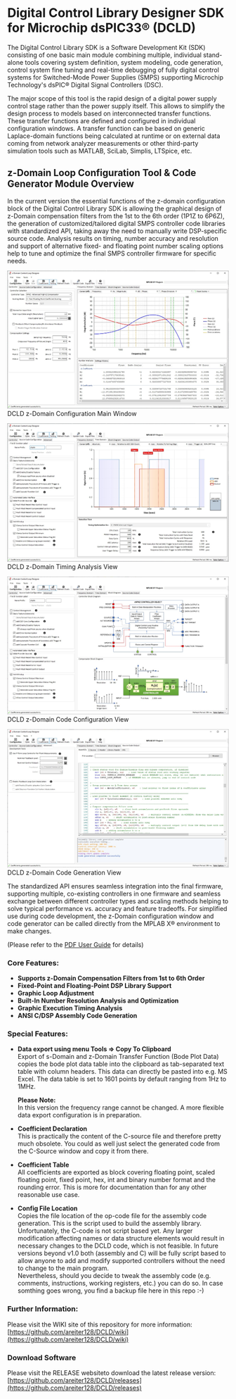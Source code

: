 # Digital Control Library Designer SDK for Microchip dsPIC33® (DCLD)

The Digital Control Library SDK is a Software Development Kit (SDK) consisting of one basic main module combining multiple, individual stand-alone tools covering system definition, system modeling, code generation, control system fine tuning and real-time debugging of fully digital control systems for Switched-Mode Power Supplies (SMPS) supporting Microchip Technology's dsPIC® Digital Signal Controllers (DSC).

The major scope of this tool is the rapid design of a digital power supply control stage rather than the power supply itself. This allows to simplify the design process to models based on interconnected transfer functions. These transfer functions are defined and configured in individual configuration windows. A transfer function can be based on generic Laplace-domain functions being calculated at runtime or on external data coming from network analyzer measurements or other third-party simulation tools such as MATLAB, SciLab, Simplis, LTSpice, etc.

## z-Domain Loop Configuration Tool & Code Generator Module Overview

In the current version the essential functions of the z-domain configuration block of the Digital Control Library SDK is allowing the graphical design of z-Domain compensation filters from the 1st to the 6th order (1P1Z to 6P6Z), the generation of customized/tailored digital SMPS controller code libraries with standardized API, taking away the need to manually write DSP-specific source code. Analysis results on timing, number accuracy and resolution and support of alternative fixed- and floating point number scaling options help to tune and optimize the final SMPS controller firmware for specific needs.

![DCLD z-Domain Configuration Window](./docs/zDLD-main.JPG)
DCLD z-Domain Configuration Main Window

![DCLD z-Domain Timing Analysis View](./docs/zDLD-timing.jpg)
DCLD z-Domain Timing Analysis View

![DCLD z-Domain Code Configuration View](./docs/zDLD-code_config.jpg)
DCLD z-Domain Code Configuration View

![DCLD z-Domain Code Generation View](./docs/zDLD-code_generation.jpg)
DCLD z-Domain Code Generation View

The standardized API ensures seamless integration into the final firmware, supporting multiple, co-existing controllers in one firmware and seamless exchange between different controller types and scaling methods helping to solve typical performance vs. accuracy and feature tradeoffs.
For simplified use during code development, the z-Domain configuration window and code generator can be called directly from the MPLAB X® environment to make changes. 

(Please refer to the [PDF User Guide](./docs/181026g_dcld_beta_user_guide.pdf) for details)

### Core Features:
* **Supports z-Domain Compensation Filters from 1st to 6th Order**
* **Fixed-Point and Floating-Point DSP Library Support**
* **Graphic Loop Adjustment**
* **Built-In Number Resolution Analysis and Optimization**
* **Graphic Execution Timing Analysis**
* **ANSI C/DSP Assembly Code Generation**

### Special Features:
* **Data export using menu Tools => Copy To Clipboard**  
Export of s-Domain and z-Domain Transfer Function (Bode Plot Data) copies the bode plot data table into the clipboard as tab-separated text table with column headers. This data can directly be pasted into e.g. MS Excel. The data table is set to 1601 points by default ranging from 1Hz to 1MHz.  

    **Please Note:**  
    In this version the frequency range cannot be changed. A more flexible data export configuration is in preparation.

* **Coefficient Declaration**  
This is practically the content of the C-source file and therefore pretty much obsolete. You could as well just select the generated code from the C-Source window and copy it from there.

* **Coefficient Table**  
All coefficients are exported as block covering floating point, scaled floating point, fixed point, hex, int and binary number format and the rounding error. This is more for documentation than for any other reasonable use case.

* **Config File Location**  
Copies the file location of the op-code file for the assembly code generation. This is the script used to build the assembly library. Unfortunately, the C-code is not script based yet. Any larger modification affecting names or data structure elements would result in necessary changes to the DCLD code, which is not feasible. In future versions beyond v1.0 both (assembly and C) will be fully script based to allow anyone to add and modify supported controllers without the need to change to the main program.  
Nevertheless, should you decide to tweak the assembly code (e.g. comments, instructions, working registers, etc.) you can do so. In case somthing goes wrong, you find a backup file here in this repo :-)

### Further Information:

Please visit the WIKI site of this repository for more information: [https://github.com/areiter128/DCLD/wiki](https://github.com/areiter128/DCLD/wiki)

### Download Software

Please visit the RELEASE websiteto download the latest release version: [https://github.com/areiter128/DCLD/releases](https://github.com/areiter128/DCLD/releases)
